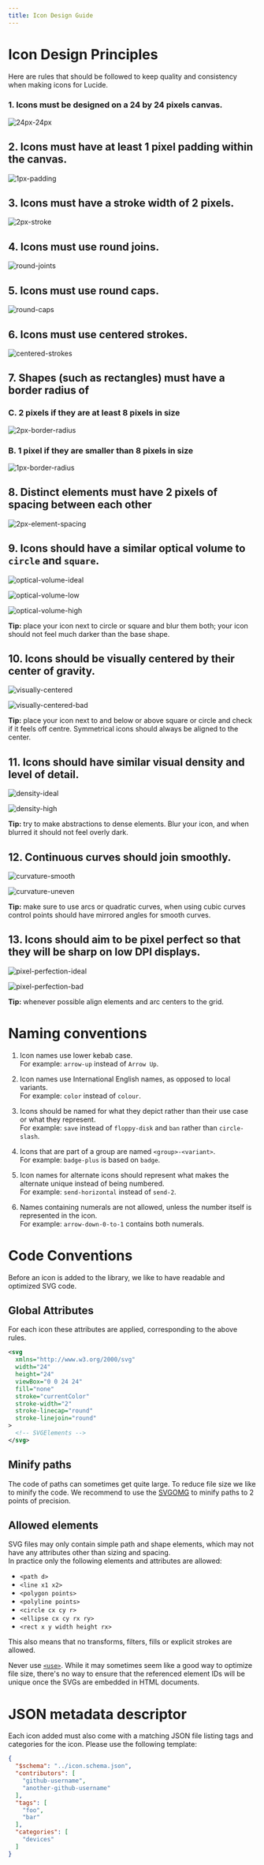 ```yaml
---
title: Icon Design Guide
---
```


# Icon Design Principles

Here are rules that should be followed to keep quality and consistency when making icons for Lucide.

### 1. Icons must be designed on a **24 by 24 pixels** canvas.

![24px-24px](../../images/24px-24px.svg?raw=true "24px-24px")

## 2. Icons must have at least **1 pixel padding** within the canvas.

![1px-padding](../../images/1px-padding.svg?raw=true "1px-padding")

## 3. Icons must have a **stroke width of 2 pixels**.

![2px-stroke](../../images/2px-stroke.svg?raw=true "2px-stroke")

## 4. Icons must use **round joins**.

![round-joints](../../images/round-joints.svg?raw=true "round-joints")

## 5. Icons must use **round caps**.

![round-caps](../../images/round-caps.svg?raw=true "round-caps")

## 6. Icons must use **centered strokes**.

![centered-strokes](../../images/centered-strokes.svg?raw=true "centered-strokes")

## 7. Shapes (such as rectangles) must have a **border radius of**

### C. **2 pixels** if they are at least 8 pixels in size

![2px-border-radius](../../images/2px-border-radius.svg?raw=true "2px-border-radius")

### B. **1 pixel** if they are smaller than 8 pixels in size

![1px-border-radius](../../images/1px-border-radius.svg?raw=true "1px-border-radius")

## 8. Distinct elements must have **2 pixels of spacing between each other**

![2px-element-spacing](../../images/2px-element-spacing.svg?raw=true "2px-element-spacing")

## 9. Icons should have a similar optical volume to `circle` and `square`.

![optical-volume-ideal](../../images/optical-volume-ideal.svg?raw=true "optical-volume-ideal")

![optical-volume-low](../../images/optical-volume-low.svg?raw=true "optical-volume-low")

![optical-volume-high](../../images/optical-volume-high.svg?raw=true "optical-volume-high")

**Tip:** place your icon next to circle or square and blur them both; your icon should not feel much darker than the base shape.

## 10. Icons should be visually centered by their center of gravity.

![visually-centered](../../images/visually-centered.svg?raw=true "visually-centered")

![visually-centered-bad](../../images/visually-centered-bad.svg?raw=true "visually-centered-bad")

**Tip:** place your icon next to and below or above square or circle and check if it feels off centre. Symmetrical icons should always be aligned to the center.

## 11. Icons should have similar visual density and level of detail.

![density-ideal](../../images/density-ideal.svg?raw=true "density-ideal")

![density-high](../../images/density-high.svg?raw=true "density-high")

**Tip:** try to make abstractions to dense elements. Blur your icon, and when blurred it should not feel overly dark.

## 12. Continuous curves should join smoothly.

![curvature-smooth](../../images/curvature-smooth.svg?raw=true "curvature-smooth")

![curvature-uneven](../../images/curvature-uneven.svg?raw=true "curvature-uneven")

**Tip:** make sure to use arcs or quadratic curves, when using cubic curves control points should have mirrored angles for smooth curves.

## 13. Icons should aim to be pixel perfect so that they will be sharp on low DPI displays.

![pixel-perfection-ideal](../../images/pixel-perfection-ideal.svg?raw=true "pixel-perfection-ideal")

![pixel-perfection-bad](../../images/pixel-perfection-bad.svg?raw=true "pixel-perfection-bad")

**Tip:** whenever possible align elements and arc centers to the grid.

# Naming conventions

1. Icon names use lower kebab case.\
   For example: `arrow-up` instead of `Arrow Up`.

2. Icon names use International English names, as opposed to local variants.\
   For example:  `color` instead of `colour`.

3. Icons should be named for what they depict rather than their use case or what they represent.\
   For example: `save` instead of `floppy-disk` and `ban` rather than `circle-slash`.

4. Icons that are part of a group are named `<group>-<variant>`.\
   For example: `badge-plus` is based on `badge`.

5. Icon names for alternate icons should represent what makes the alternate unique instead of being numbered.\
   For example: `send-horizontal` instead of `send-2`.

6. Names containing numerals are not allowed, unless the number itself is represented in the icon.\
   For example: `arrow-down-0-to-1` contains both numerals.

# Code Conventions

Before an icon is added to the library, we like to have readable and optimized SVG code.

## Global Attributes

For each icon these attributes are applied, corresponding to the above rules.

```xml
<svg
  xmlns="http://www.w3.org/2000/svg"
  width="24"
  height="24"
  viewBox="0 0 24 24"
  fill="none"
  stroke="currentColor"
  stroke-width="2"
  stroke-linecap="round"
  stroke-linejoin="round"
>
  <!-- SVGElements -->
</svg>
```

## Minify paths

The code of paths can sometimes get quite large. To reduce file size we like to minify the code.
We recommend to use the [SVGOMG](https://jakearchibald.github.io/svgomg/) to minify paths to 2 points of precision.

## Allowed elements

SVG files may only contain simple path and shape elements, which may not have any attributes other than sizing and spacing.\
In practice only the following elements and attributes are allowed:
  * `<path d>`
  * `<line x1 x2>`
  * `<polygon points>`
  * `<polyline points>`
  * `<circle cx cy r>`
  * `<ellipse cx cy rx ry>`
  * `<rect x y width height rx>`

This also means that no transforms, filters, fills or explicit strokes are allowed.

Never use [`<use>`](https://developer.mozilla.org/en-US/docs/Web/SVG/Element/use). While it may sometimes seem like a good way to optimize file size, there's no way to ensure that the referenced element IDs will be unique once the SVGs are embedded in HTML documents.

# JSON metadata descriptor

Each icon added must also come with a matching JSON file listing tags and categories for the icon.
Please use the following template:

```json
{
  "$schema": "../icon.schema.json",
  "contributors": [
    "github-username",
    "another-github-username"
  ],
  "tags": [
    "foo",
    "bar"
  ],
  "categories": [
    "devices"
  ]
}
```
